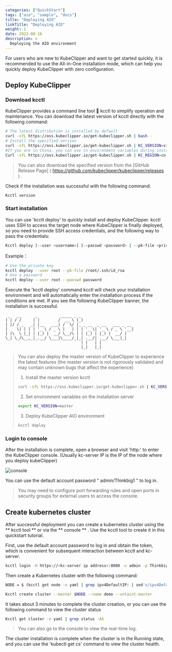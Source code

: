 ```yaml
--- 
categories: ["QuickStart"]
tags: ["aio", "sample", "docs"]
title: "Deploying AIO"
linkTitle: "Deploying AIO"
weight: 1
date: 2022-08-16
description: >
  Deploying the AIO environment
---
```


For users who are new to KubeClipper and want to get started quickly, it is recommended to use the All-in-One installation mode, which can help you quickly deploy KubeClipper with zero configuration.


## Deploy KubeClipper

### Download kcctl

KubeClipper provides a command line tool 🔧 kcctl to simplify operation and maintenance. You can download the latest version of kcctl directly with the following command:

```Bash
# The latest distribution is installed by default
curl -sfL https://oss.kubeclipper.io/get-kubeclipper.sh | bash -
# Install the specified version
curl -sfL https://oss.kubeclipper.io/get-kubeclipper.sh | KC_VERSION=v1.3.1 bash -
#If you are in China, you can use cn environment variables during installation, in this case we will use registry.aliyuncs.com/google_containers instead of k8s.gcr.io
Curl -sfL https://oss.kubeclipper.io/get-kubeclipper.sh | KC_REGION=cn bash -
```

> You can also download the specified version from the [GitHub Release Page] ( https://github.com/kubeclipper/kubeclipper/releases ) .

Check if the installation was successful with the following command:

```Bash
Kcctl version
```

### Start installation

You can use 'kcctl deploy' to quickly install and deploy KubeClipper. kcctl uses SSH to access the target node where KubeClipper is finally deployed, so you need to provide SSH access credentials, and the following way to pass the credentials:

```bash
Kcctl deploy [--user <username>] [--passwd <password> | --pk-file <private key path>]
```

Example：
```bash
# Use the private key
kcctl deploy --user root --pk-file /root/.ssh/id_rsa
# Use a password
kcctl deploy --user root --passwd password
```

Execute the 'kcctl deploy' command kcctl will check your installation environment and will automatically enter the installation process if the conditions are met. If you see the following KubeClipper banner, the installation is successful.

```console
 _   __      _          _____ _ _
| | / /     | |        /  __ \ (_)
| |/ / _   _| |__   ___| /  \/ |_ _ __  _ __   ___ _ __
|    \| | | | '_ \ / _ \ |   | | | '_ \| '_ \ / _ \ '__|
| |\  \ |_| | |_) |  __/ \__/\ | | |_) | |_) |  __/ |
\_| \_/\__,_|_.__/ \___|\____/_|_| .__/| .__/ \___|_|
                                 | |   | |
                                 |_|   |_|
```

> You can also deploy the master version of KubeClipper to experience the latest features (the master version is not rigorously validated and may contain unknown bugs that affect the experience)
>
> 1. Install the master version kcctl
>
> ```bash
> curl -sfL https://oss.kubeclipper.io/get-kubeclipper.sh | KC_VERSION=master bash -
> ```
>
> 2. Set environment variables on the installation server
>
> ```bash
> export KC_VERSION=master
> ```
>
> 3. Deploy KubeClipper AIO environment
>
> ```bash
> kcctl deploy
> ```

### Login to console

After the installation is complete, open a browser and visit 'http:<kc-server ip address>' to enter the KubeClipper console. (Usually kc-server IP is the IP of the node where you deploy kubeClipper)

![console](/images/docs-quickstart/console-login.png)

You can use the default account password " admin/Thinkbig1 " to log in.

> You may need to configure port forwarding rules and open ports in security groups for external users to access the console.

## Create kubernetes cluster

After successful deployment you can create a kubernetes cluster using the ** kcctl tool ** or via the ** console ** . Use the kcctl tool to create it in this quickstart tutorial.

First, use the default account password to log in and obtain the token, which is convenient for subsequent interaction between kcctl and kc-server.

```Bash
kcctl login -H https://<kc-server ip address>:8080 -u admin -p Thinkbig1
```

Then create a Kubernetes cluster with the following command:

```Bash
NODE = $ (kcctl get node -o yaml | grep ipv4DefaultIP: | sed's/ipv4DefaultIP : //')

Kcctl create cluster --master $NODE --name demo --untaint-master
```

It takes about 3 minutes to complete the cluster creation, or you can use the following command to view the cluster status

```Bash
Kcctl get cluster -o yaml | grep status -A5
```

> You can also go to the console to view the real-time log.

The cluster installation is complete when the cluster is in the Running state, and you can use the 'kubectl get cs' command to view the cluster health.

